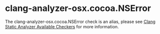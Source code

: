 # clang-analyzer-osx.cocoa.NSError

The clang-analyzer-osx.cocoa.NSError check is an alias, please see
[Clang Static Analyzer Available
Checkers](https://clang.llvm.org/docs/analyzer/checkers.html#osx-cocoa-nserror)
for more information.
